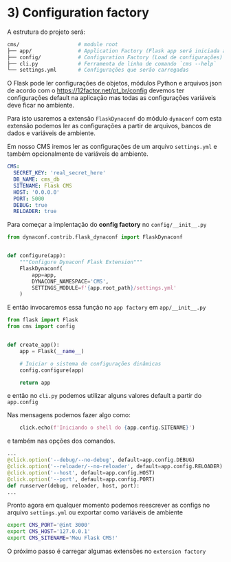 # 3) Configuration factory

A estrutura do projeto será:

```bash
cms/                   # module root
├── app/               # Application Factory (Flask app será iniciada aqui)
├── config/            # Configuration Factory (Load de configurações)
├── cli.py             # Ferramenta de linha de comando `cms --help`
└── settings.yml       # Configurações que serão carregadas
```

O Flask pode ler configurações de objetos, módulos Python e arquivos json
de acordo com o https://12factor.net/pt_br/config devemos ter configurações
default na aplicação mas todas as configurações variáveis deve ficar no ambiente.

Para isto usaremos a extensão `FlaskDynaconf` do módulo `dynaconf` com esta
extensão podemos ler as configurações a partir de arquivos, bancos de dados e 
variáveis de ambiente.

Em nosso CMS iremos ler as configurações de um arquivo `settings.yml` e também opcionalmente
de variáveis de ambiente.

```yaml
CMS:
  SECRET_KEY: 'real_secret_here'
  DB_NAME: cms_db
  SITENAME: Flask CMS
  HOST: '0.0.0.0'
  PORT: 5000
  DEBUG: true
  RELOADER: true
```

Para começar a implentação do **config factory** no `config/__init__.py`

```py
from dynaconf.contrib.flask_dynaconf import FlaskDynaconf


def configure(app):
    """Configure Dynaconf Flask Extension"""
    FlaskDynaconf(
        app=app,
        DYNACONF_NAMESPACE='CMS',
        SETTINGS_MODULE=f'{app.root_path}/settings.yml'
    )
```

E então invocaremos essa função no `app factory` em `app/__init__.py`

```py
from flask import Flask
from cms import config


def create_app():
    app = Flask(__name__)

    # Iniciar o sistema de configurações dinâmicas
    config.configure(app)

    return app

```

e então no `cli.py` podemos utilizar alguns valores default a partir do
`app.config`

Nas mensagens podemos fazer algo como:

```py
    click.echo(f'Iniciando o shell do {app.config.SITENAME}')
```

e também nas opções dos comandos.

```py
...
@click.option('--debug/--no-debug', default=app.config.DEBUG)
@click.option('--reloader/--no-reloader', default=app.config.RELOADER)
@click.option('--host', default=app.config.HOST)
@click.option('--port', default=app.config.PORT)
def runserver(debug, reloader, host, port):
...
```

Pronto agora em qualquer momento podemos reescrever as configs no arquivo `settings.yml` ou exportar como variáveis de ambiente

```bash
export CMS_PORT='@int 3000'
export CMS_HOST='127.0.0.1'
export CMS_SITENAME='Meu Flask CMS!'
```

O próximo passo é carregar algumas extensões no `extension factory`
